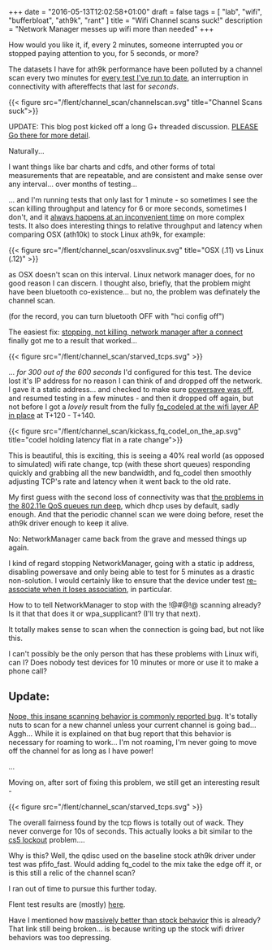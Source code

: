 +++
date = "2016-05-13T12:02:58+01:00"
draft = false
tags = [ "lab", "wifi", "bufferbloat", "ath9k", "rant" ]
title = "Wifi Channel scans suck!"
description = "Network Manager messes up wifi more than needed"
+++

How would you like it, if, every 2 minutes, someone interrupted you
or stopped paying attention to you, for 5 seconds, or more?

The datasets I have for ath9k performance have been polluted by a
channel scan every two minutes for
[every test I've run to date](/tags/wifi), an interruption in
connectivity with aftereffects that last for *seconds*.

{{< figure src="/flent/channel_scan/channelscan.svg" title="Channel Scans suck">}}

UPDATE: This blog post kicked off a long G+ threaded discussion. [PLEASE Go there for more detail](https://plus.google.com/u/0/107942175615993706558/posts/WA915Pt4SRN).

Naturally...

I want things like bar charts and cdfs, and other forms of total
measurements that are repeatable, and are consistent and make sense over
any interval... over months of testing...

... and I'm running tests that only last for 1 minute - so sometimes I
see the scan killing throughput and latency for 6 or more seconds,
sometimes I don't, and it
[always happens at an inconvenient time](/post/anomolies_thus_far) on
more complex tests. It also does interesting things to relative
throughput and latency when comparing OSX (ath10k) to stock Linux ath9k, for example:

{{< figure src="/flent/channel_scan/osxvslinux.svg" title="OSX (.11) vs Linux (.12)" >}}

as OSX doesn't scan on this interval. Linux network manager does, for no
good reason I can discern. I thought also, briefly, that the problem
might have been bluetooth co-existence... but no, the problem was
definately the channel scan.

(for the record, you can turn bluetooth OFF with "hci config off")

The easiest fix: [stopping, not killing, network manager after a connect](http://ubuntuforums.org/showthread.php?t=2163994) finally got me to a result that worked...

{{< figure src="/flent/channel_scan/starved_tcps.svg" >}}

... *for 300 out of the 600 seconds* I'd configured for this test. The device lost it's IP address for no reason I can think of and dropped off the network. I gave it a static address... and checked to make sure [powersave was off](/post/poking_at_powersave), and resumed testing in a few minutes - and then it dropped
off again, but not before I got a *lovely* result from the fully
[fq_codeled at the wifi layer AP in place](/tags/ath10k) at T+120 - T+140.

{{< figure src="/flent/channel_scan/kickass_fq_codel_on_the_ap.svg" title="codel holding latency flat in a rate change">}}

This is beautiful, this is exciting, this is seeing a 40% real world (as
opposed to simulated) wifi rate change, tcp (with these short queues)
responding quickly and grabbing all the new bandwidth, and fq_codel then
smoothly adjusting TCP's rate and latency when it went back to the old rate.

My first guess with the second loss of connectivity was that
[the problems in the 802.11e QoS queues run deep](/post/cs5_lockout), which dhcp uses by default, sadly enough. And that the periodic channel scan
we were doing before, reset the ath9k driver enough to keep it alive.

No: NetworkManager came back from the grave and messed things up again.

I kind of regard stopping NetworkManager, going with a static ip address, disabling powersave and only being able to test for 5 minutes as a drastic non-solution. I would certainly like to ensure that the device under test [re-associate when it loses association](/posts/10.1firmware), in particular.

How to to tell NetworkManager to stop with the !@#@!@ scanning already? Is it that that does it or wpa_supplicant? (I'll try that next).

It totally makes sense to scan when the connection is going bad, but not like this.

I can't possibly be the only person that has these problems with Linux wifi, can I? Does nobody test devices for 10 minutes or more or use it to make a phone call?

## Update:

[Nope, this insane scanning behavior is commonly reported bug](https://bugs.launchpad.net/ubuntu/+source/network-manager/+bug/373680). It's totally nuts to scan for a new channel unless your current channel is going bad... Aggh... While
it is explained on that bug report that this behavior is necessary for roaming to work... I'm not roaming, I'm never going to move off the channel for as
long as I have power!

...

Moving on, after sort of fixing this problem, we still get an interesting result -

{{< figure src="/flent/channel_scan/starved_tcps.svg" >}}

The overall fairness found by the tcp flows is totally out of wack. They
never converge for 10s of seconds. This actually looks a bit similar to
the [cs5 lockout](/post/cs5_lockout) problem....

Why is this? Well, the qdisc used on the baseline stock ath9k driver
under test was pfifo_fast. Would adding fq_codel to the mix take the
edge off it, or is this still a relic of the channel scan?

I ran out of time to pursue this further today.

Flent test results are (mostly) [here](/flent/channel_scan).

Have I mentioned how
[massively better than stock behavior](/post/stock_behavior) this is
already? That link still being broken... is because writing up the stock wifi driver
behaviors was too depressing.

